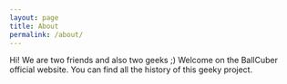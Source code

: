 ```yaml
---
layout: page
title: About
permalink: /about/
---
```


Hi! We are two friends and also two geeks ;)
Welcome on the BallCuber official website. You can find all the history of this geeky project.